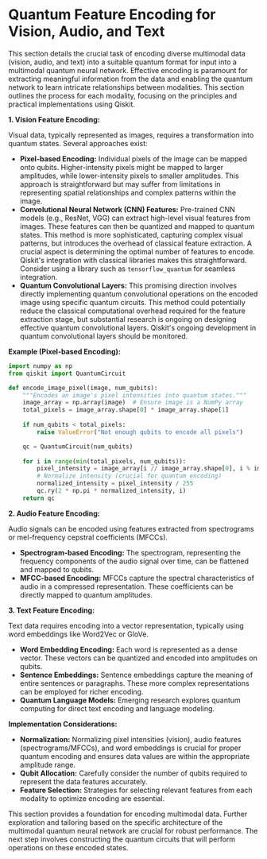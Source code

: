 # Quantum Feature Encoding for Vision, Audio, and Text

This section details the crucial task of encoding diverse multimodal data (vision, audio, and text) into a suitable quantum format for input into a multimodal quantum neural network.  Effective encoding is paramount for extracting meaningful information from the data and enabling the quantum network to learn intricate relationships between modalities.  This section outlines the process for each modality, focusing on the principles and practical implementations using Qiskit.

**1. Vision Feature Encoding:**

Visual data, typically represented as images, requires a transformation into quantum states.  Several approaches exist:

* **Pixel-based Encoding:**  Individual pixels of the image can be mapped onto qubits.  Higher-intensity pixels might be mapped to larger amplitudes, while lower-intensity pixels to smaller amplitudes.  This approach is straightforward but may suffer from limitations in representing spatial relationships and complex patterns within the image.
* **Convolutional Neural Network (CNN) Features:**  Pre-trained CNN models (e.g., ResNet, VGG) can extract high-level visual features from images.  These features can then be quantized and mapped to quantum states.  This method is more sophisticated, capturing complex visual patterns, but introduces the overhead of classical feature extraction.  A crucial aspect is determining the optimal number of features to encode. Qiskit's integration with classical libraries makes this straightforward.  Consider using a library such as `tensorflow_quantum` for seamless integration.
* **Quantum Convolutional Layers:** This promising direction involves directly implementing quantum convolutional operations on the encoded image using specific quantum circuits.  This method could potentially reduce the classical computational overhead required for the feature extraction stage, but substantial research is ongoing on designing effective quantum convolutional layers.  Qiskit's ongoing development in quantum convolutional layers should be monitored.

**Example (Pixel-based Encoding):**

```python
import numpy as np
from qiskit import QuantumCircuit

def encode_image_pixel(image, num_qubits):
    """Encodes an image's pixel intensities into quantum states."""
    image_array = np.array(image)  # Ensure image is a NumPy array
    total_pixels = image_array.shape[0] * image_array.shape[1]
    
    if num_qubits < total_pixels:
        raise ValueError("Not enough qubits to encode all pixels")

    qc = QuantumCircuit(num_qubits)
    
    for i in range(min(total_pixels, num_qubits)):
        pixel_intensity = image_array[i // image_array.shape[0], i % image_array.shape[1]]
        # Normalize intensity (crucial for quantum encoding)
        normalized_intensity = pixel_intensity / 255  
        qc.ry(2 * np.pi * normalized_intensity, i)
    return qc
```

**2. Audio Feature Encoding:**

Audio signals can be encoded using features extracted from spectrograms or mel-frequency cepstral coefficients (MFCCs).

* **Spectrogram-based Encoding:**  The spectrogram, representing the frequency components of the audio signal over time, can be flattened and mapped to qubits.
* **MFCC-based Encoding:**  MFCCs capture the spectral characteristics of audio in a compressed representation. These coefficients can be directly mapped to quantum amplitudes.


**3. Text Feature Encoding:**

Text data requires encoding into a vector representation, typically using word embeddings like Word2Vec or GloVe.

* **Word Embedding Encoding:**  Each word is represented as a dense vector.  These vectors can be quantized and encoded into amplitudes on qubits.
* **Sentence Embeddings:**  Sentence embeddings capture the meaning of entire sentences or paragraphs.  These more complex representations can be employed for richer encoding.
* **Quantum Language Models:**  Emerging research explores quantum computing for direct text encoding and language modeling.

**Implementation Considerations:**

* **Normalization:**  Normalizing pixel intensities (vision), audio features (spectrograms/MFCCs), and word embeddings is crucial for proper quantum encoding and ensures data values are within the appropriate amplitude range.
* **Qubit Allocation:** Carefully consider the number of qubits required to represent the data features accurately.
* **Feature Selection:**  Strategies for selecting relevant features from each modality to optimize encoding are essential.


This section provides a foundation for encoding multimodal data.  Further exploration and tailoring based on the specific architecture of the multimodal quantum neural network are crucial for robust performance.  The next step involves constructing the quantum circuits that will perform operations on these encoded states.


<a id='chapter-3-subchapter-2'></a>
